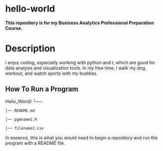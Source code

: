 # hello-world
**This repository is for my Business Analytics Professional Preparation Course.**

# Description

I enjoy coding, especially working with python and r, which are good for data analysis and visualization tools. 
In my free time, I walk my dog, workout, and watch sports with my buddies.

## How To Run a Program
Hello_World/
└── 

    │── README.md
    
    │── pgmname1.R
    
    │── filename1.csv
   
In essence, this is what you would need to begin a repository and run the program with a README file. 


